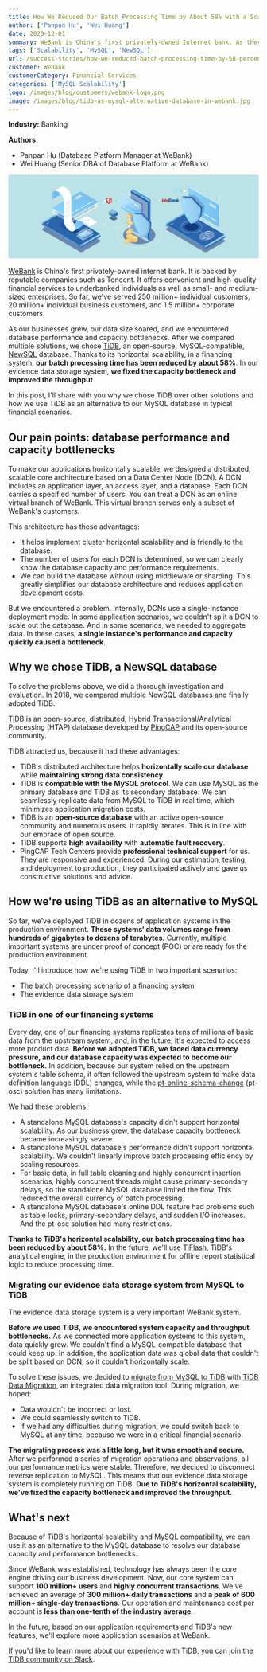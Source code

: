 ```yaml
---
title: How We Reduced Our Batch Processing Time by About 58% with a Scale-Out MySQL Alternative
author: ['Panpan Hu', 'Wei Huang']
date: 2020-12-01
summary: WeBank is China's first privately-owned Internet bank. As they grew, they encountered database performance and capacity bottlenecks. By using TiDB, a scale-out MySQL alternative, they reduced their batch processing time by ~58%.
tags: ['Scalability', 'MySQL', 'NewSQL']
url: /success-stories/how-we-reduced-batch-processing-time-by-58-percent-with-a-scale-out-mysql-alternative/
customer: WeBank
customerCategory: Financial Services
categories: ['MySQL Scalability']
logo: /images/blog/customers/webank-logo.png
image: /images/blog/tidb-as-mysql-alternative-database-in-webank.jpg
---
```


**Industry:** Banking

**Authors:**

* Panpan Hu (Database Platform Manager at WeBank)
* Wei Huang (Senior DBA of Database Platform at WeBank)

![TiDB as MySQL alternative database helps WeBank achieve horizontal scaling](media/tidb-as-mysql-alternative-database-in-webank.jpg)

[WeBank](https://en.wikipedia.org/wiki/WeBank_(China)) is China's first privately-owned internet bank. It is backed by reputable companies such as Tencent. It offers convenient and high-quality financial services to underbanked individuals as well as small- and medium-sized enterprises. So far, we've served 250 million+ individual customers, 20 million+ individual business customers, and 1.5 million+ corporate customers. 

As our businesses grew, our data size soared, and we encountered database performance and capacity bottlenecks. After we compared multiple solutions, we chose [TiDB](https://docs.pingcap.com/tidb/stable/overview), an open-source, MySQL-compatible, [NewSQL](https://en.wikipedia.org/wiki/NewSQL) database. Thanks to its horizontal scalability, in a financing system, **our batch processing time has been reduced by about 58%**. In our evidence data storage system, **we fixed the capacity bottleneck and improved the throughput**. 

In this post, I'll share with you why we chose TiDB over other solutions and how we use TiDB as an alternative to our MySQL database in typical financial scenarios.

## Our pain points: database performance and capacity bottlenecks 

To make our applications horizontally scalable, we designed a distributed, scalable core architecture based on a Data Center Node (DCN). A DCN includes an application layer, an access layer, and a database. Each DCN carries a specified number of users. You can treat a DCN as an online virtual branch of WeBank. This virtual branch serves only a subset of WeBank's customers.

This architecture has these advantages:

* It helps implement cluster horizontal scalability and is friendly to the database. 
* The number of users for each DCN is determined, so we can clearly know the database capacity and performance requirements. 
* We can build the database without using middleware or sharding. This greatly simplifies our database architecture and reduces application development costs.

But we encountered a problem. Internally, DCNs use a single-instance deployment mode. In some application scenarios, we couldn't split a DCN to scale out the database. And in some scenarios, we needed to aggregate data. In these cases, **a single instance's performance and capacity quickly caused a bottleneck**.

## Why we chose TiDB, a NewSQL database

To solve the problems above, we did a thorough investigation and evaluation. In 2018, we compared multiple NewSQL databases and finally adopted TiDB. 

[TiDB](https://github.com/pingcap/tidb) is an open-source, distributed, Hybrid Transactional/Analytical Processing (HTAP) database developed by [PingCAP](https://pingcap.com/) and its open-source community.

TiDB attracted us, because it had these advantages:

* TiDB's distributed architecture helps **horizontally scale our database** while **maintaining strong data consistency**. 
* TiDB is **compatible with the MySQL protocol**. We can use MySQL as the primary database and TiDB as its secondary database. We can seamlessly replicate data from MySQL to TiDB in real time, which minimizes application migration costs.
* TiDB is an **open-source database** with an active open-source community and numerous users. It rapidly iterates. This is in line with our embrace of open source.
* TiDB supports **high availability** with **automatic fault recovery**.
* PingCAP Tech Centers provide **professional technical support** for us. They are responsive and experienced. During our estimation, testing, and deployment to production, they participated actively and gave us constructive solutions and advice.

## How we're using TiDB as an alternative to MySQL

So far, we've deployed TiDB in dozens of application systems in the production environment. **These systems‘ data volumes range from hundreds of gigabytes to dozens of terabytes.** Currently, multiple important systems are under proof of concept (POC) or are ready  for the production environment. 

Today, I'll introduce how we're using TiDB in two important scenarios:

* The batch processing scenario of a financing system
* The evidence data storage system

### TiDB in one of our financing systems

Every day, one of our financing systems replicates tens of millions of basic data from the upstream system, and, in the future, it's expected to access more product data. **Before we adopted TiDB, we faced data currency pressure, and our database capacity was expected to become our bottleneck.** In addition, because our system relied on the upstream system's table schema, it often followed the upstream system to make data definition language (DDL) changes, while the [pt-online-schema-change](percona.com/doc/percona-toolkit/LATEST/pt-online-schema-change.html) (pt-osc) solution has many limitations.

We had these problems:

* A standalone MySQL database's capacity didn't support horizontal scalability. As our business grew, the database capacity bottleneck became increasingly severe.
* A standalone MySQL database's performance didn't support horizontal scalability. We couldn't linearly improve batch processing efficiency by scaling resources.
* For basic data, in full table cleaning and highly concurrent insertion scenarios, highly concurrent threads might cause primary-secondary delays, so the standalone MySQL database limited the flow. This reduced the overall currency of batch processing.
* A standalone MySQL database's online DDL feature had problems such as table locks, primary-secondary delays, and sudden I/O increases. And the pt-osc solution had many restrictions.

**Thanks to TiDB's horizontal scalability, our batch processing time has been reduced by about 58%.** In the future, we'll use [TiFlash](https://docs.pingcap.com/tidb/stable/tiflash-overview), TiDB's analytical engine, in the production environment for offline report statistical logic to reduce processing time.

### Migrating our evidence data storage system from MySQL to TiDB

The evidence data storage system is a very important WeBank system. 

**Before we used TiDB, we encountered system capacity and throughput bottlenecks.** As we connected more application systems to this system, data quickly grew. We couldn't find a MySQL-compatible database that could keep up. In addition, the application data was global data that couldn't be split based on DCN, so it couldn't horizontally scale.

To solve these issues, we decided to [migrate from MySQL to TiDB](https://pingcap.com/blog/dm-2.0-ga-secure-easy-highly-available-data-migration#webank) with [TiDB Data Migration](https://docs.pingcap.com/tidb-data-migration/stable/), an integrated data migration tool. During migration, we hoped:

* Data wouldn't be incorrect or lost. 
* We could seamlessly switch to TiDB. 
* If we had any difficulties during migration, we could switch back to MySQL at any time, because we were in a critical financial scenario.  

**The migrating process was a little long, but it was smooth and secure.** After we performed a series of migration operations and observations, all our performance metrics were stable. Therefore, we decided to disconnect reverse replication to MySQL. This means that our evidence data storage system is completely running on TiDB. **Due to TiDB's horizontal scalability, we've fixed the capacity bottleneck and improved the throughput.**

## What's next

Because of TiDB's horizontal scalability and MySQL compatibility, we can use it as an alternative to the MySQL database to resolve our database capacity and performance bottlenecks. 

Since WeBank was established, technology has always been the core engine driving our business development. Now, our core system can support **100 million+ users** and **highly concurrent transactions**. We've achieved an average of **300 million+ daily transactions** and **a peak of 600 million+ single-day transactions**. Our operation and maintenance cost per account is **less than one-tenth of the industry average**.

In the future, based on our application requirements and TiDB's new features, we'll explore more application scenarios at WeBank.

If you'd like to learn more about our experience with TiDB, you can join the [TiDB community on Slack](https://slack.tidb.io/invite?team=tidb-community&channel=everyone&ref=pingcap-blog).
